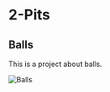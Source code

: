 # 2-Pits
## Balls
This is a project about balls.

![Balls](https://upload.wikimedia.org/wikipedia/commons/b/bf/Toy_balls_with_different_Colors.jpg)
